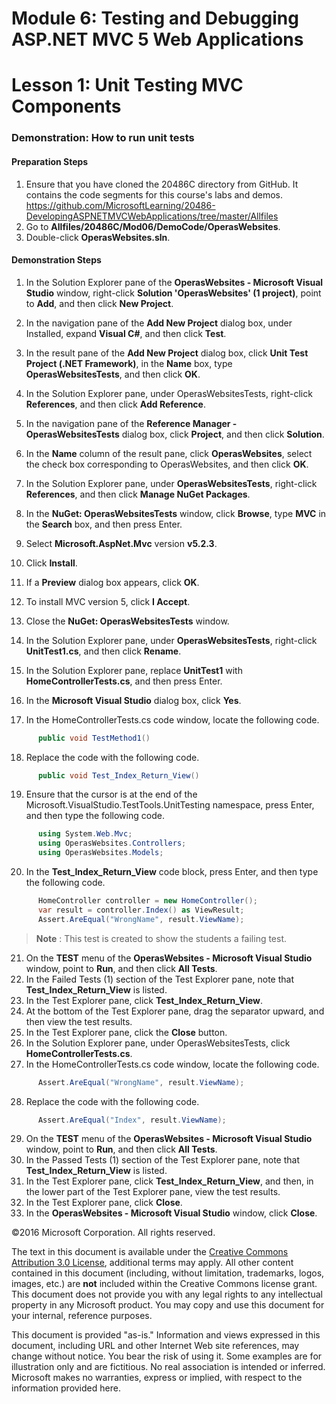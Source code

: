 # Module 6: Testing and Debugging ASP.NET MVC 5 Web Applications

# Lesson 1: Unit Testing MVC Components

### Demonstration: How to run unit tests

#### Preparation Steps

1. Ensure that you have cloned the 20486C directory from GitHub. It contains the code segments for this course's labs and demos. 
https://github.com/MicrosoftLearning/20486-DevelopingASPNETMVCWebApplications/tree/master/Allfiles
2. Go to **Allfiles/20486C/Mod06/DemoCode/OperasWebsites**.
3. Double-click **OperasWebsites.sln**.

#### Demonstration Steps

1. In the Solution Explorer pane of the **OperasWebsites - Microsoft Visual Studio** window, right-click **Solution &#39;OperasWebsites&#39; (1 project)**, point to **Add**, and then click **New Project**.
2. In the navigation pane of the **Add New Project** dialog box, under Installed, expand **Visual C#**, and then click **Test**.
3. In the result pane of the **Add New Project** dialog box, click **Unit Test Project (.NET Framework)**, in the **Name** box, type  **OperasWebsitesTests**, and then click **OK**.
4. In the Solution Explorer pane, under OperasWebsitesTests, right-click **References**, and then click **Add Reference**.
5. In the navigation pane of the **Reference Manager - OperasWebsitesTests** dialog box, click **Project**, and then click **Solution**.
6. In the **Name** column of the result pane, click **OperasWebsites**, select the check box corresponding to OperasWebsites, and then click **OK**.
7. In the Solution Explorer pane, under **OperasWebsitesTests**, right-click **References**, and then click **Manage NuGet Packages**.
8. In the **NuGet: OperasWebsitesTests** window, click **Browse**, type **MVC** in the **Search** box, and then press Enter.
9. Select **Microsoft.AspNet.Mvc** version **v5.2.3**.
10. Click **Install**.
11. If a **Preview** dialog box appears, click **OK**.
12. To install MVC version 5, click **I Accept**.
13. Close the **NuGet: OperasWebsitesTests** window.



14. In the Solution Explorer pane, under **OperasWebsitesTests**, right-click **UnitTest1.cs**, and then click **Rename**.
15. In the Solution Explorer pane, replace **UnitTest1** with **HomeControllerTests.cs**, and then press Enter.
16. In the **Microsoft Visual Studio** dialog box, click **Yes**.
17. In the HomeControllerTests.cs code window, locate the following code.

  ```cs
        public void TestMethod1()
```
18. Replace the code with the following code.

  ```cs
        public void Test_Index_Return_View()
```
19. Ensure that the cursor is at the end of the Microsoft.VisualStudio.TestTools.UnitTesting namespace, press Enter, and then type the following code.

  ```cs
        using System.Web.Mvc;
        using OperasWebsites.Controllers;
        using OperasWebsites.Models;
```
20. In the **Test\_Index\_Return\_View** code block, press Enter, and then type the following code.

  ```cs
        HomeController controller = new HomeController();
        var result = controller.Index() as ViewResult;
        Assert.AreEqual("WrongName", result.ViewName);         
```
   >**Note** : This test is created to show the students a failing test.

21. On the **TEST** menu of the **OperasWebsites - Microsoft Visual Studio** window, point to **Run**, and then click **All Tests**.
22. In the Failed Tests (1) section of the Test Explorer pane, note that **Test\_Index\_Return\_View** is listed.
23. In the Test Explorer pane, click **Test\_Index\_Return\_View**.
24. At the bottom of the Test Explorer pane, drag the separator upward, and then view the test results.
25. In the Test Explorer pane, click the **Close** button.
26. In the Solution Explorer pane, under OperasWebsitesTests, click **HomeControllerTests.cs**.
27. In the HomeControllerTests.cs code window, locate the following code.

  ```cs
        Assert.AreEqual("WrongName", result.ViewName);
```
28. Replace the code with the following code.

  ```cs
        Assert.AreEqual("Index", result.ViewName);
```
29. On the **TEST** menu of the **OperasWebsites - Microsoft Visual Studio** window, point to **Run**, and then click **All Tests**.
30. In the Passed Tests (1) section of the Test Explorer pane, note that **Test\_Index\_Return\_View** is listed.
31. In the Test Explorer pane, click **Test\_Index\_Return\_View**, and then, in the lower part of the Test Explorer pane, view the test results.
32. In the Test Explorer pane, click **Close**.
33. In the **OperasWebsites - Microsoft Visual Studio** window, click **Close**.

©2016 Microsoft Corporation. All rights reserved.

The text in this document is available under the  [Creative Commons Attribution 3.0 License](https://creativecommons.org/licenses/by/3.0/legalcode), additional terms may apply. All other content contained in this document (including, without limitation, trademarks, logos, images, etc.) are  **not**  included within the Creative Commons license grant. This document does not provide you with any legal rights to any intellectual property in any Microsoft product. You may copy and use this document for your internal, reference purposes.

This document is provided &quot;as-is.&quot; Information and views expressed in this document, including URL and other Internet Web site references, may change without notice. You bear the risk of using it. Some examples are for illustration only and are fictitious. No real association is intended or inferred. Microsoft makes no warranties, express or implied, with respect to the information provided here.
